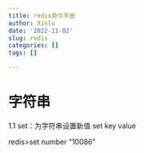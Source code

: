 ```yaml
---
title: redis命令手册
author: Xinlu
date: '2022-11-02'
slug: redis
categories: []
tags: []

---
```


# 字符串
1.1
  set：为字符串设置新值                                                                                                                                                             set key value

  

  

  

  redis>set number "10086"